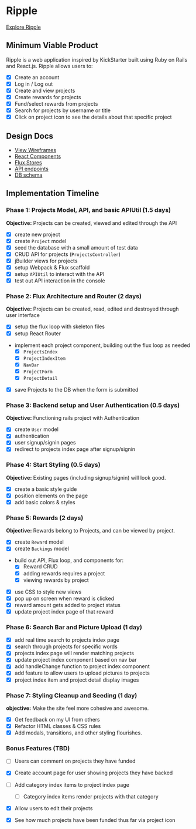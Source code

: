 # Ripple

[Explore Ripple][heroku]

[heroku]: ripplestarter.herokuapp.com

## Minimum Viable Product

Ripple is a web application inspired by KickStarter built using Ruby on Rails and React.js. Ripple allows users to:

<!-- This is a Markdown checklist. Use it to keep track of your
progress. Put an x between the brackets for a checkmark: [x] -->

- [X] Create an account
- [X] Log in / Log out
- [X] Create and view projects
- [X] Create rewards for projects
- [X] Fund/select rewards from projects
- [X] Search for projects by username or title
- [X] Click on project icon to see the details about that specific project

## Design Docs
* [View Wireframes][views]
* [React Components][components]
* [Flux Stores][stores]
* [API endpoints][api-endpoints]
* [DB schema][schema]

[views]: ./docs/views.md
[components]: ./docs/components.md
[stores]: ./docs/stores.md
[api-endpoints]: ./docs/api-endpoints.md
[schema]: ./docs/schema.md

## Implementation Timeline

### Phase 1: Projects Model, API, and basic APIUtil (1.5 days)

**Objective:** Projects can be created, viewed and edited through the API

- [X] create new project
- [X] create `Project` model
- [X] seed the database with a small amount of test data
- [X] CRUD API for projects (`ProjectsController`)
- [X] jBuilder views for projects
- [X] setup Webpack & Flux scaffold
- [X] setup `APIUtil` to interact with the API
- [X] test out API interaction in the console

### Phase 2: Flux Architecture and Router (2 days)

**Objective:** Projects can be created, read, edited and destroyed through user interface

- [X] setup the flux loop with skeleton files
- [X] setup React Router
- implement each project component, building out the flux loop as needed
  - [X] `ProjectsIndex`
  - [X] `ProjectIndexItem`
  - [X] `NavBar`
  - [X] `ProjectForm`
  - [X] `ProjectDetail`
- [X] save Projects to the DB when the form is submitted

### Phase 3: Backend setup and User Authentication (0.5 days)

**Objective:** Functioning rails project with Authentication

- [X] create `User` model
- [X] authentication
- [X] user signup/signin pages
- [X] redirect to projects index page after signup/signin

### Phase 4: Start Styling (0.5 days)

**Objective:** Existing pages (including signup/signin) will look good.

- [X] create a basic style guide
- [X] position elements on the page
- [X] add basic colors & styles

### Phase 5: Rewards (2 days)

**Objective:** Rewards belong to Projects, and can be viewed by project.

- [X] create `Reward` model
- [X] create `Backings` model
- build out API, Flux loop, and components for:
  - [X] Reward CRUD
  - [X] adding rewards requires a project
  - [X] viewing rewards by project
- [X] use CSS to style new views
- [X] pop up on screen when reward is clicked
- [X] reward amount gets added to project status
- [X] update project index page of that reward

### Phase 6: Search Bar and Picture Upload (1 day)
- [X] add real time search to projects index page
- [X] search through projects for specific words
- [X] projects index page will render matching projects
- [X] update project index component based on nav bar
- [X] add handleChange function to project index component
- [X] add feature to allow users to upload pictures to projects
- [X] project index item and project detail display images

### Phase 7: Styling Cleanup and Seeding (1 day)

**objective:** Make the site feel more cohesive and awesome.

- [X] Get feedback on my UI from others
- [X] Refactor HTML classes & CSS rules
- [X] Add modals, transitions, and other styling flourishes.

### Bonus Features (TBD)
- [ ] Users can comment on projects they have funded
- [X] Create account page for user showing projects they have backed
- [ ] Add category index items to project index page
  - [ ] Category index items render projects with that category
- [X] Allow users to edit their projects
- [X] See how much projects have been funded thus far via project icon


[phase-one]: ./docs/phases/phase1.md
[phase-two]: ./docs/phases/phase2.md
[phase-three]: ./docs/phases/phase3.md
[phase-four]: ./docs/phases/phase4.md
[phase-five]: ./docs/phases/phase5.md
[phase-six]: ./docs/phases/phase6.md
[phase-seven]: ./docs/phases/phase7.md
[phase-eight]: ./docs/phases/phase8.md
